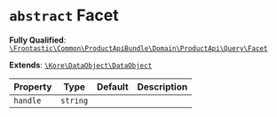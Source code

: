 # `abstract`  Facet

**Fully Qualified**: [`\Frontastic\Common\ProductApiBundle\Domain\ProductApi\Query\Facet`](../../../../../../src/php/ProductApiBundle/Domain/ProductApi/Query/Facet.php)

**Extends**: [`\Kore\DataObject\DataObject`](https://github.com/kore/DataObject)

Property|Type|Default|Description
--------|----|-------|-----------
`handle`|`string`||

